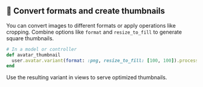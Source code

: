 ## 🎨 Convert formats and create thumbnails

You can convert images to different formats or apply operations like cropping. Combine options like `format` and `resize_to_fill` to generate square thumbnails.

```ruby
# In a model or controller
def avatar_thumbnail
  user.avatar.variant(format: :png, resize_to_fill: [100, 100]).processed
end
```

Use the resulting variant in views to serve optimized thumbnails.